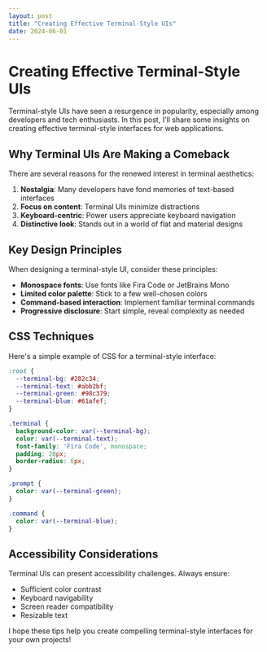 ```yaml
---
layout: post
title: "Creating Effective Terminal-Style UIs"
date: 2024-06-01
---
```


# Creating Effective Terminal-Style UIs

Terminal-style UIs have seen a resurgence in popularity, especially among developers and tech enthusiasts. In this post, I'll share some insights on creating effective terminal-style interfaces for web applications.

## Why Terminal UIs Are Making a Comeback

There are several reasons for the renewed interest in terminal aesthetics:

1. **Nostalgia**: Many developers have fond memories of text-based interfaces
2. **Focus on content**: Terminal UIs minimize distractions
3. **Keyboard-centric**: Power users appreciate keyboard navigation
4. **Distinctive look**: Stands out in a world of flat and material designs

## Key Design Principles

When designing a terminal-style UI, consider these principles:

- **Monospace fonts**: Use fonts like Fira Code or JetBrains Mono
- **Limited color palette**: Stick to a few well-chosen colors
- **Command-based interaction**: Implement familiar terminal commands
- **Progressive disclosure**: Start simple, reveal complexity as needed

## CSS Techniques

Here's a simple example of CSS for a terminal-style interface:

```css
:root {
  --terminal-bg: #282c34;
  --terminal-text: #abb2bf;
  --terminal-green: #98c379;
  --terminal-blue: #61afef;
}

.terminal {
  background-color: var(--terminal-bg);
  color: var(--terminal-text);
  font-family: 'Fira Code', monospace;
  padding: 20px;
  border-radius: 6px;
}

.prompt {
  color: var(--terminal-green);
}

.command {
  color: var(--terminal-blue);
}
```

## Accessibility Considerations

Terminal UIs can present accessibility challenges. Always ensure:

- Sufficient color contrast
- Keyboard navigability
- Screen reader compatibility
- Resizable text

I hope these tips help you create compelling terminal-style interfaces for your own projects!
